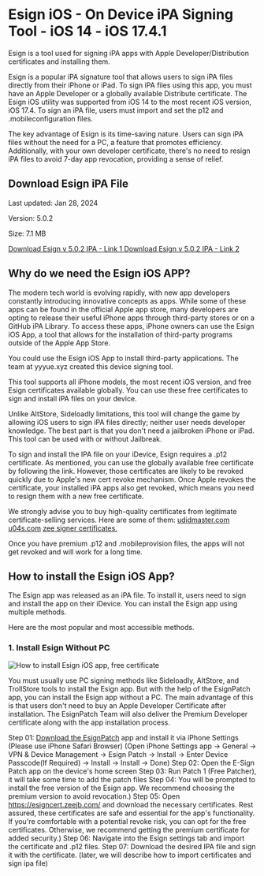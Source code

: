 # Esign iOS - On Device iPA Signing Tool - iOS 14 - iOS 17.4.1

Esign is a tool used for signing iPA apps with Apple Developer/Distribution certificates and installing them.

Esign is a popular iPA signature tool that allows users to sign iPA files directly from their iPhone or iPad. To sign iPA files using this app, you must have an Apple Developer or a globally available Distribute certificate. The Esign iOS utility was supported from iOS 14 to the most recent iOS version, iOS 17.4. 
To sign an iPA file, users must import and set the p12 and .mobileconfiguration files. 

The key advantage of Esign is its time-saving nature. Users can sign iPA files without the need for a PC, a feature that promotes efficiency. Additionally, with your own developer certificate, there's no need to resign iPA files to avoid 7-day app revocation, providing a sense of relief. 


## Download Esign iPA File

Last updated: Jan 28, 2024

Version: 5.0.2

Size: 7.1 MB

[Download Esign v 5.0.2 IPA - Link 1 ](https://ipa.zeejb.com/temp5/productCopy.php?app=Esign)
[Download Esign v 5.0.2 IPA - Link 2 ](https://pan.yyyue.xyz/d/esign/esign_5.0.2_unsigned.ipa)


## Why do we need the Esign iOS APP?

The modern tech world is evolving rapidly, with new app developers constantly introducing innovative concepts as apps. While some of these apps can be found in the official Apple app store, many developers are opting to release their useful iPhone apps through third-party stores or on a GitHub iPA Library. To access these apps, iPhone owners can use the Esign iOS App, a tool that allows for the installation of third-party programs outside of the Apple App Store. 

You could use the Esign iOS App to install third-party applications. The team at yyyue.xyz created this device signing tool. 

This tool supports all iPhone models, the most recent iOS version, and free Esign certificates available globally. You can use these free certificates to sign and install iPA files on your device. 

Unlike AltStore, Sideloadly limitations, this tool will change the game by allowing iOS users to sign iPA files directly; neither user needs developer knowledge. 
The best part is that you don't need a jailbroken iPhone or iPad. This tool can be used with or without Jailbreak. 

To sign and install the IPA file on your iDevice, Esign requires a .p12 certificate. As mentioned, you can use the globally available free certificate by following the link. However, those certificates are likely to be revoked quickly due to Apple's new cert revoke mechanism. Once Apple revokes the certificate, your installed iPA apps also get revoked, which means you need to resign them with a new free certificate. 

We strongly advise you to buy high-quality certificates from legitimate certificate-selling services. 
Here are some of them:
[udidmaster.com](https://udidmaster.com) 
[u04s.com](https://u04s.com)
[zee signer certificates. ](https://esigncert.zeejb.com/)

Once you have premium .p12 and .mobileprovision files, the apps will not get revoked and will work for a long time.

## How to install the Esign iOS App?
The Esign app was released as an iPA file. To install it, users need to sign and install the app on their iDevice. You can install the Esign app using multiple methods. 

Here are the most popular and most accessible methods. 

### 1. Install Esign Without PC

![How to install Esign iOS app, free certificate](https://github.com/iOS17/Esign/assets/135683347/c2d21c1c-817b-497a-a5dd-a144b20207dc)

You must usually use PC signing methods like Sideloadly, AltStore, and TrollStore tools to install the Esign app. But with the help of the EsignPatch app, you can install the Esign app without a PC. The main advantage of this is that users don't need to buy an Apple Developer Certificate after installation. The EsignPatch Team will also deliver the Premium Developer certificate along with the app installation process.

Step 01: [Download the EsignPatch](https://zeejb.com/esign/cdn/app/EsignPatch.mobileconfig) app and install it via iPhone Settings (Please use iPhone Safari Browser)
(Open iPhone Settings app -> General -> VPN & Device Management -> Esign Patch -> Install -> Enter Device Passcode(If Required) -> Install -> Install -> Done)
Step 02: Open the E-Sign Patch app on the device's home screen
Step 03: Run Patch 1 (Free Patcher), it will take some time to add the patch files
Step 04: You will be prompted to install the free version of the Esign app. We recommend choosing the premium version to avoid revocation.) 
Step 05: Open https://esigncert.zeejb.com/ and download the necessary certificates. Rest assured, these certificates are safe and essential for the app's functionality. If you're comfortable with a potential revoke risk, you can opt for the free certificates. Otherwise, we recommend getting the premium certificate for added security.)
Step 06: Navigate into the Esign settings tab and import the certificate and .p12 files.
Step 07: Download the desired IPA file and sign it with the certificate. (later, we will describe how to import certificates and sign ipa file)











